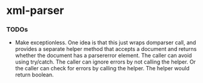 # xml-parser

### TODOs
* Make exceptionless. One idea is that this just wraps domparser call, and provides a separate helper method that accepts a document and returns whether the document has a parsererror element. The caller can avoid using try/catch. The caller can ignore errors by not calling the helper. Or the caller can check for errors by calling the helper. The helper would return boolean.
